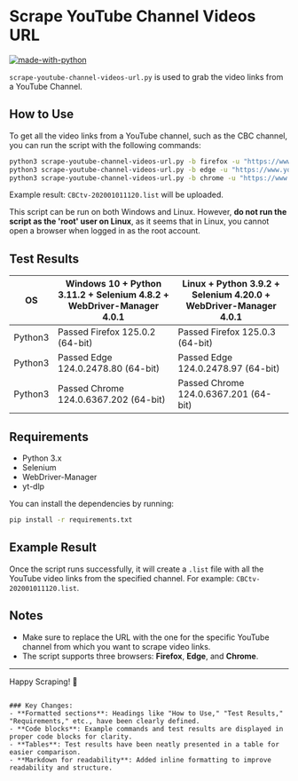 # Scrape YouTube Channel Videos URL

[![made-with-python](https://img.shields.io/badge/Made%20with-Python-1f425f.svg)](https://www.python.org/)

`scrape-youtube-channel-videos-url.py` is used to grab the video links from a YouTube Channel.

## How to Use

To get all the video links from a YouTube channel, such as the CBC channel, you can run the script with the following commands:

```bash
python3 scrape-youtube-channel-videos-url.py -b firefox -u "https://www.youtube.com/@CBC/videos"
python3 scrape-youtube-channel-videos-url.py -b edge -u "https://www.youtube.com/@CBC/videos"
python3 scrape-youtube-channel-videos-url.py -b chrome -u "https://www.youtube.com/@CBC/videos"
```

Example result: `CBCtv-202001011120.list` will be uploaded.

This script can be run on both Windows and Linux. However, **do not run the script as the 'root' user on Linux**, as it seems that in Linux, you cannot open a browser when logged in as the root account.

## Test Results

| OS         | Windows 10 + Python 3.11.2 + Selenium 4.8.2 + WebDriver-Manager 4.0.1  | Linux + Python 3.9.2 + Selenium 4.20.0 + WebDriver-Manager 4.0.1 |
|------------|------------------------------------------------------------------------|------------------------------------------------------------------|
| Python3    | Passed Firefox 125.0.2 (64-bit)                                        | Passed Firefox 125.0.3 (64-bit)                                  |
| Python3    | Passed Edge 124.0.2478.80 (64-bit)                                     | Passed Edge 124.0.2478.97 (64-bit)                               |
| Python3    | Passed Chrome 124.0.6367.202 (64-bit)                                  | Passed Chrome 124.0.6367.201 (64-bit)                            |

## Requirements

- Python 3.x
- Selenium
- WebDriver-Manager
- yt-dlp

You can install the dependencies by running:

```bash
pip install -r requirements.txt
```

## Example Result

Once the script runs successfully, it will create a `.list` file with all the YouTube video links from the specified channel. For example: `CBCtv-202001011120.list`.

## Notes

- Make sure to replace the URL with the one for the specific YouTube channel from which you want to scrape video links.
- The script supports three browsers: **Firefox**, **Edge**, and **Chrome**.

---

Happy Scraping! 🚀
```

### Key Changes:
- **Formatted sections**: Headings like "How to Use," "Test Results," "Requirements," etc., have been clearly defined.
- **Code blocks**: Example commands and test results are displayed in proper code blocks for clarity.
- **Tables**: Test results have been neatly presented in a table for easier comparison.
- **Markdown for readability**: Added inline formatting to improve readability and structure.
